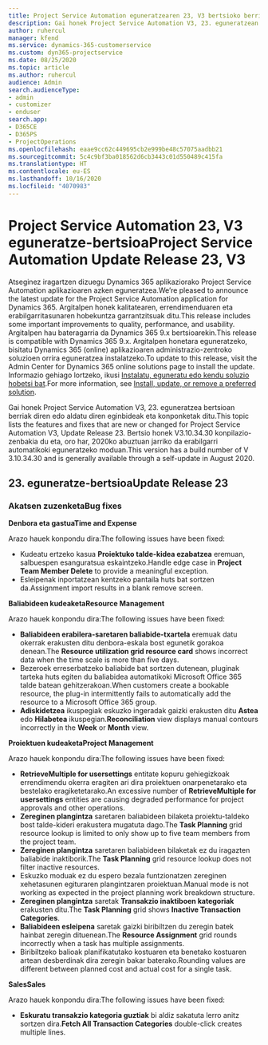 ```yaml
---
title: Project Service Automation eguneratzearen 23, V3 bertsioko berrikuntzak edo aldaketak
description: Gai honek Project Service Automation V3, 23. eguneratzean erabilgarri dauden eginbideak eta konponketak ditu.
author: ruhercul
manager: kfend
ms.service: dynamics-365-customerservice
ms.custom: dyn365-projectservice
ms.date: 08/25/2020
ms.topic: article
ms.author: ruhercul
audience: Admin
search.audienceType:
- admin
- customizer
- enduser
search.app:
- D365CE
- D365PS
- ProjectOperations
ms.openlocfilehash: eaae9cc62c449695cb2e999be48c57075aadbb21
ms.sourcegitcommit: 5c4c9bf3ba018562d6cb3443c01d550489c415fa
ms.translationtype: HT
ms.contentlocale: eu-ES
ms.lasthandoff: 10/16/2020
ms.locfileid: "4070983"
---
```

# <a name="project-service-automation-update-release-23-v3"></a><span data-ttu-id="527de-103">Project Service Automation 23, V3 eguneratze-bertsioa</span><span class="sxs-lookup"><span data-stu-id="527de-103">Project Service Automation Update Release 23, V3</span></span>

<span data-ttu-id="527de-104">Atseginez iragartzen dizuegu Dynamics 365 aplikaziorako Project Service Automation aplikazioaren azken eguneratzea.</span><span class="sxs-lookup"><span data-stu-id="527de-104">We’re pleased to announce the latest update for the Project Service Automation application for Dynamics 365.</span></span> <span data-ttu-id="527de-105">Argitalpen honek kalitatearen, errendimenduaren eta erabilgarritasunaren hobekuntza garrantzitsuak ditu.</span><span class="sxs-lookup"><span data-stu-id="527de-105">This release includes some important improvements to quality, performance, and usability.</span></span> <span data-ttu-id="527de-106">Argitalpen hau bateragarria da Dynamics 365 9.x bertsioarekin.</span><span class="sxs-lookup"><span data-stu-id="527de-106">This release is compatible with Dynamics 365 9.x.</span></span> <span data-ttu-id="527de-107">Argitalpen honetara eguneratzeko, bisitatu Dynamics 365 (online) aplikazioaren administrazio-zentroko soluzioen orrira eguneratzea instalatzeko.</span><span class="sxs-lookup"><span data-stu-id="527de-107">To update to this release, visit the Admin Center for Dynamics 365 online solutions page to install the update.</span></span> <span data-ttu-id="527de-108">Informazio gehiago lortzeko, ikusi [Instalatu, eguneratu edo kendu soluzio hobetsi bat](https://docs.microsoft.com/power-platform/admin/install-remove-preferred-solution).</span><span class="sxs-lookup"><span data-stu-id="527de-108">For more information, see [Install, update, or remove a preferred solution](https://docs.microsoft.com/power-platform/admin/install-remove-preferred-solution).</span></span>

<span data-ttu-id="527de-109">Gai honek Project Service Automation V3, 23. eguneratzea bertsioan berriak diren edo aldatu diren eginbideak eta konponketak ditu.</span><span class="sxs-lookup"><span data-stu-id="527de-109">This topic lists the features and fixes that are new or changed for Project Service Automation V3, Update Release 23.</span></span> <span data-ttu-id="527de-110">Bertsio honek V3.10.34.30 konpilazio-zenbakia du eta, oro har, 2020ko abuztuan jarriko da erabilgarri automatikoki eguneratzeko moduan.</span><span class="sxs-lookup"><span data-stu-id="527de-110">This version has a build number of V 3.10.34.30 and is generally available through a self-update in August 2020.</span></span>

## <a name="update-release-23"></a><span data-ttu-id="527de-111">23. eguneratze-bertsioa</span><span class="sxs-lookup"><span data-stu-id="527de-111">Update Release 23</span></span>

### <a name="bug-fixes"></a><span data-ttu-id="527de-112">Akatsen zuzenketa</span><span class="sxs-lookup"><span data-stu-id="527de-112">Bug fixes</span></span>

<span data-ttu-id="527de-113">**Denbora eta gastua**</span><span class="sxs-lookup"><span data-stu-id="527de-113">**Time and Expense**</span></span>

<span data-ttu-id="527de-114">Arazo hauek konpondu dira:</span><span class="sxs-lookup"><span data-stu-id="527de-114">The following issues have been fixed:</span></span>
- <span data-ttu-id="527de-115">Kudeatu ertzeko kasua **Proiektuko talde-kidea ezabatzea** eremuan, salbuespen esanguratsua eskaintzeko.</span><span class="sxs-lookup"><span data-stu-id="527de-115">Handle edge case in **Project Team Member Delete** to provide a meaningful exception.</span></span>
- <span data-ttu-id="527de-116">Esleipenak inportatzean kentzeko pantaila huts bat sortzen da.</span><span class="sxs-lookup"><span data-stu-id="527de-116">Assignment import results in a blank remove screen.</span></span>

<span data-ttu-id="527de-117">**Baliabideen kudeaketa**</span><span class="sxs-lookup"><span data-stu-id="527de-117">**Resource Management**</span></span>

<span data-ttu-id="527de-118">Arazo hauek konpondu dira:</span><span class="sxs-lookup"><span data-stu-id="527de-118">The following issues have been fixed:</span></span>

- <span data-ttu-id="527de-119">**Baliabideen erabilera-saretaren baliabide-txartela** eremuak datu okerrak erakusten ditu denbora-eskala bost egunetik gorakoa denean.</span><span class="sxs-lookup"><span data-stu-id="527de-119">The **Resource utilization grid resource card** shows incorrect data when the time scale is more than five days.</span></span>
- <span data-ttu-id="527de-120">Bezeroek erreserbatzeko baliabide bat sortzen dutenean, pluginak tarteka huts egiten du baliabidea automatikoki Microsoft Office 365 talde batean gehitzerakoan.</span><span class="sxs-lookup"><span data-stu-id="527de-120">When customers create a bookable resource, the plug-in intermittently fails to automatically add the resource to a Microsoft Office 365 group.</span></span>
- <span data-ttu-id="527de-121">**Adiskidetzea** ikuspegiak eskuzko ingeradak gaizki erakusten ditu **Astea** edo **Hilabetea** ikuspegian.</span><span class="sxs-lookup"><span data-stu-id="527de-121">**Reconciliation** view displays manual contours incorrectly in the **Week** or **Month** view.</span></span>

<span data-ttu-id="527de-122">**Proiektuen kudeaketa**</span><span class="sxs-lookup"><span data-stu-id="527de-122">**Project Management**</span></span>

<span data-ttu-id="527de-123">Arazo hauek konpondu dira:</span><span class="sxs-lookup"><span data-stu-id="527de-123">The following issues have been fixed:</span></span>

- <span data-ttu-id="527de-124">**RetrieveMultiple for usersettings** entitate kopuru gehiegizkoak errendimendu okerra eragiten ari dira proiektuen onarpenetarako eta bestelako eragiketetarako.</span><span class="sxs-lookup"><span data-stu-id="527de-124">An excessive number of **RetrieveMultiple for usersettings** entities are causing degraded performance for project approvals and other operations.</span></span>
- <span data-ttu-id="527de-125">**Zereginen plangintza** saretaren baliabideen bilaketa proiektu-taldeko bost talde-kideri erakustera mugatuta dago.</span><span class="sxs-lookup"><span data-stu-id="527de-125">The **Task Planning** grid resource lookup is limited to only show up to five team members from the project team.</span></span> 
- <span data-ttu-id="527de-126">**Zereginen plangintza** saretaren baliabideen bilaketak ez du iragazten baliabide inaktiborik.</span><span class="sxs-lookup"><span data-stu-id="527de-126">The **Task Planning** grid resource lookup does not filter inactive resources.</span></span>
- <span data-ttu-id="527de-127">Eskuzko moduak ez du espero bezala funtzionatzen zereginen xehetasunen egituraren plangintzaren proiektuan.</span><span class="sxs-lookup"><span data-stu-id="527de-127">Manual mode is not working as expected in the project planning work breakdown structure.</span></span>
- <span data-ttu-id="527de-128">**Zereginen plangintza** saretak **Transakzio inaktiboen kategoriak** erakusten ditu.</span><span class="sxs-lookup"><span data-stu-id="527de-128">The **Task Planning** grid shows **Inactive Transaction Categories**.</span></span>
- <span data-ttu-id="527de-129">**Baliabideen esleipena** saretak gaizki biribiltzen du zeregin batek hainbat zeregin dituenean.</span><span class="sxs-lookup"><span data-stu-id="527de-129">The **Resource Assignment** grid rounds incorrectly when a task has multiple assignments.</span></span>
- <span data-ttu-id="527de-130">Biribiltzeko balioak planifikatutako kostuaren eta benetako kostuaren artean desberdinak dira zeregin bakar baterako.</span><span class="sxs-lookup"><span data-stu-id="527de-130">Rounding values are different between planned cost and actual cost for a single task.</span></span>

<span data-ttu-id="527de-131">**Sales**</span><span class="sxs-lookup"><span data-stu-id="527de-131">**Sales**</span></span>

<span data-ttu-id="527de-132">Arazo hauek konpondu dira:</span><span class="sxs-lookup"><span data-stu-id="527de-132">The following issues have been fixed:</span></span>

- <span data-ttu-id="527de-133">**Eskuratu transakzio kategoria guztiak** bi aldiz sakatuta lerro anitz sortzen dira.</span><span class="sxs-lookup"><span data-stu-id="527de-133">**Fetch All Transaction Categories** double-click creates multiple lines.</span></span>

